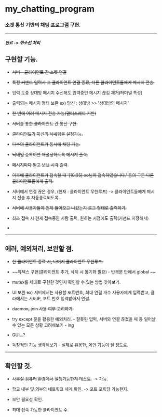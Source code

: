 # my_chatting_program

### 소켓 통신 기반의 채팅 프로그램 구현.


-----------

##### 완료 -> ~~취소선~~ 처리

## 구현할 기능.

- ~~서버 - 클라이언트 간 소켓 연결~~

- ~~특정 커맨드 입력시 그 클라이언트 연결 종료, 다른 클라이언트들에게 메시지 전송.~~

- 입력 도중 상대방 메시지 수신해도 입력중인 메시지 끊김 제거(터미널 특성)

- 출력되는 메시지 형태 보완 ex) 당신 : 상대방 >> '상대방의 메시지'

- ~~한 번에 여러 메시지 전송 가능(멀티쓰레드 기반)~~

- ~~서버를 통한 클라이언트 간 통신 구현.~~

- ~~클라이언트가 자신의 닉네임을 설정가능.~~

- ~~다수의 클라이언트가 동시에 채팅 가능.~~

- ~~닉네임 중복이면 재설정하도록 메시지 출력.~~

- ~~메시지마다 받고 보낸 시각 출력.~~

- ~~이후에 클라이언트가 접속할 때 '[10:35] oo님이 접속하였습니다.' 등의 구문 다른 클라이언트들에게 출력.~~

- 서버에서 연결 끊은 경우, (현재 : 클라이언트 무한루프) -> 클라이언트들에게 메시지 전송 후 자동종료되도록.

- ~~서버에 사용자들이 언제 들어오고 나갔는지 로그 형태로 출력하기.~~

- 최초 접속 시 현재 접속중인 사람 출력, 원하는 시점에도 출력(커맨드 지정해서)

- 
 
------------
 
## 에러, 예외처리, 보완할 점.

- ~~한 클라이언트 종료 시, 나머지 클라이언트 무한루프.~~
 
- ~~뮤텍스 구현(클라이언트 추가, 삭제 시 동기화 필요) - 반복문 안에서 global  ~~

- mutex를 제대로 구현한 것인지 확인할 수 있는 방법 찾아보기.

- UI 보완 ex) 서버에서는 사용할 포트번호, 최대 연결 개수 사용자에게 입력받고, 클라에서는 서버IP, 포트 번호 입력받아서 연결.

- ~~daemon, join 사용 여부 고려하기.~~

- try except 문을 활용한 예외처리. - 잘못된 입력, 서버와 연결 끊겼을 때 등 일어날 수 있는 모든 상황 고려해보기 - ing

- GUI...?

- 독창적인 기능 생각해보기 - 실제로 유용한, 메인 기능이 될 정도로.

-------------

## 확인할 것.

- ~~사무실 컴퓨터 환경에서 실행가능한지 테스트.~~ -> 가능.

- 학교 내부 및 외부의 네트워크 체계 확인. -> 포트 포워딩 가능한지.

- 보안 필요성 확인.

- 최대 접속 가능한 클라이언트 수.



